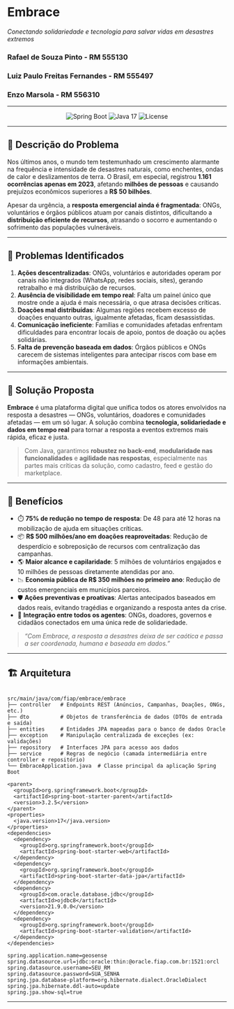 # Embrace  
*Conectando solidariedade e tecnologia para salvar vidas em desastres extremos*

### Rafael de Souza Pinto - RM 555130  
### Luiz Paulo Freitas Fernandes - RM 555497  
### Enzo Marsola - RM 556310  

---
<p align="center">
  <img src="https://img.shields.io/badge/Spring%20Boot-3.2.5-blue.svg" alt="Spring Boot"/>
  <img src="https://img.shields.io/badge/Java-17-orange.svg" alt="Java 17"/>
  <img src="https://img.shields.io/badge/License-MIT-green.svg" alt="License"/>
</p>

---

<a id="descricao-do-projeto"></a>
## 📖 Descrição do Problema

Nos últimos anos, o mundo tem testemunhado um crescimento alarmante na frequência e intensidade de desastres naturais, como enchentes, ondas de calor e deslizamentos de terra. O Brasil, em especial, registrou **1.161 ocorrências apenas em 2023**, afetando **milhões de pessoas** e causando prejuízos econômicos superiores a **R$ 50 bilhões**.

Apesar da urgência, a **resposta emergencial ainda é fragmentada**: ONGs, voluntários e órgãos públicos atuam por canais distintos, dificultando a **distribuição eficiente de recursos**, atrasando o socorro e aumentando o sofrimento das populações vulneráveis.

---

<a id="problemas-identificados"></a>
## 🛑 Problemas Identificados

1. **Ações descentralizadas**: ONGs, voluntários e autoridades operam por canais não integrados (WhatsApp, redes sociais, sites), gerando retrabalho e má distribuição de recursos.  
2. **Ausência de visibilidade em tempo real**: Falta um painel único que mostre onde a ajuda é mais necessária, o que atrasa decisões críticas.  
3. **Doações mal distribuídas**: Algumas regiões recebem excesso de doações enquanto outras, igualmente afetadas, ficam desassistidas.  
4. **Comunicação ineficiente**: Famílias e comunidades afetadas enfrentam dificuldades para encontrar locais de apoio, pontos de doação ou ações solidárias.  
5. **Falta de prevenção baseada em dados**: Órgãos públicos e ONGs carecem de sistemas inteligentes para antecipar riscos com base em informações ambientais.

---

<a id="solucao-proposta"></a>
## 🚀 Solução Proposta

**Embrace** é uma plataforma digital que unifica todos os atores envolvidos na resposta a desastres — ONGs, voluntários, doadores e comunidades afetadas — em um só lugar. A solução combina **tecnologia, solidariedade e dados em tempo real** para tornar a resposta a eventos extremos mais rápida, eficaz e justa.

> Com Java, garantimos **robustez no back-end**, **modularidade nas funcionalidades** e **agilidade nas respostas**, especialmente nas partes mais críticas da solução, como cadastro, feed e gestão do marketplace.

---

<a id="beneficios"></a>
## 🎯 Benefícios

- ⏱️ **75% de redução no tempo de resposta**: De 48 para até 12 horas na mobilização de ajuda em situações críticas.  
- 📦 **R$ 500 milhões/ano em doações reaproveitadas**: Redução de desperdício e sobreposição de recursos com centralização das campanhas.  
- 🌎 **Maior alcance e capilaridade**: 5 milhões de voluntários engajados e 10 milhões de pessoas diretamente atendidas por ano.  
- 📉 **Economia pública de R$ 350 milhões no primeiro ano**: Redução de custos emergenciais em municípios parceiros.  
- 🛡️ **Ações preventivas e proativas**: Alertas antecipados baseados em dados reais, evitando tragédias e organizando a resposta antes da crise.  
- 💬 **Integração entre todos os agentes**: ONGs, doadores, governos e cidadãos conectados em uma única rede de solidariedade.  

> _“Com Embrace, a resposta a desastres deixa de ser caótica e passa a ser coordenada, humana e baseada em dados.”_

---
<a id="arquitetura"></a>
## 🏗️ Arquitetura
```text

src/main/java/com/fiap/embrace/embrace
├── controller   # Endpoints REST (Anúncios, Campanhas, Doações, ONGs, etc.)
├── dto          # Objetos de transferência de dados (DTOs de entrada e saída)
├── entities     # Entidades JPA mapeadas para o banco de dados Oracle
├── exception    # Manipulação centralizada de exceções (ex: validações)
├── repository   # Interfaces JPA para acesso aos dados
├── service      # Regras de negócio (camada intermediária entre controller e repositório)
└── EmbraceApplication.java  # Classe principal da aplicação Spring Boot

<parent>
  <groupId>org.springframework.boot</groupId>
  <artifactId>spring-boot-starter-parent</artifactId>
  <version>3.2.5</version>
</parent>
<properties>
  <java.version>17</java.version>
</properties>
<dependencies>
  <dependency>
    <groupId>org.springframework.boot</groupId>
    <artifactId>spring-boot-starter-web</artifactId>
  </dependency>
  <dependency>
    <groupId>org.springframework.boot</groupId>
    <artifactId>spring-boot-starter-data-jpa</artifactId>
  </dependency>
  <dependency>
    <groupId>com.oracle.database.jdbc</groupId>
    <artifactId>ojdbc8</artifactId>
    <version>21.9.0.0</version>
  </dependency>
  <dependency>
    <groupId>org.springframework.boot</groupId>
    <artifactId>spring-boot-starter-validation</artifactId>
  </dependency>
</dependencies>

spring.application.name=geosense
spring.datasource.url=jdbc:oracle:thin:@oracle.fiap.com.br:1521:orcl
spring.datasource.username=SEU_RM
spring.datasource.password=SUA_SENHA
spring.jpa.database-platform=org.hibernate.dialect.OracleDialect
spring.jpa.hibernate.ddl-auto=update
spring.jpa.show-sql=true
```
---
